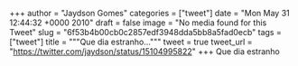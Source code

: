 
+++
author = "Jaydson Gomes"
categories = ["tweet"]
date = "Mon May 31 12:44:32 +0000 2010"
draft = false
image = "No media found for this Tweet"
slug = "6f53b4b00cb0c2857edf3948dda5bb8a5fad0ecb"
tags = ["tweet"]
title = """Que dia estranho..."""
tweet = true
tweet_url = "https://twitter.com/jaydson/status/15104995822"
+++
Que dia estranho
